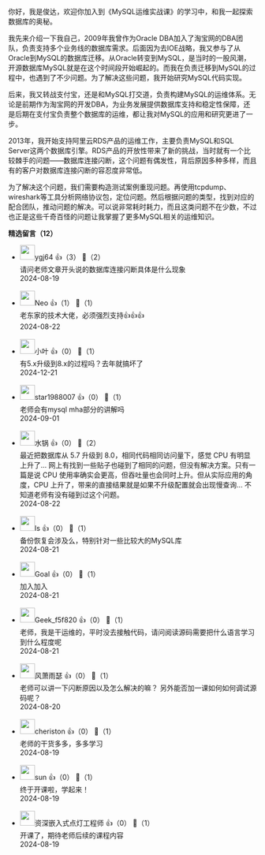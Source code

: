 你好，我是俊达，欢迎你加入到《MySQL运维实战课》的学习中，和我一起探索数据库的奥秘。

我先来介绍一下我自己，2009年我曾作为Oracle DBA加入了淘宝网的DBA团队，负责支持多个业务线的数据库需求。后面因为去IOE战略，我又参与了从Oracle到MySQL的数据库迁移。从Oracle转变到MySQL，是当时的一股风潮，开源数据库MySQL就是在这个时间段开始崛起的。而我在负责迁移到MySQL的过程中，也遇到了不少问题。为了解决这些问题，我开始研究MySQL代码实现。

后来，我又转战支付宝，还是和MySQL打交道，负责构建MySQL的运维体系。无论是前期作为淘宝网的开发DBA，为业务发展提供数据库支持和稳定性保障，还是后期在支付宝负责整个数据库的运维，都让我对MySQL的应用和研究更进了一步。

2013年，我开始支持阿里云RDS产品的运维工作，主要负责MySQL和SQL Server这两个数据库引擎。RDS产品的开放性带来了新的挑战，当时就有一个比较棘手的问题——数据库连接闪断，这个问题有偶发性，背后原因多种多样，而且有的客户对数据库连接闪断的容忍度非常低。

为了解决这个问题，我们需要构造测试案例重现问题。再使用tcpdump、wireshark等工具分析网络协议包，定位问题。然后根据问题的类型，找到对应的配合团队，推动问题的解决。可以说非常耗时耗力，而且这类问题不在少数，不过也正是这些千奇百怪的问题让我掌握了更多MySQL相关的运维知识。
<div><strong>精选留言（12）</strong></div><ul>
<li><img src="https://static001.geekbang.org/account/avatar/00/0f/c3/bb/bbe30303.jpg" width="30px"><span>ygj64</span> 👍（3） 💬（2）<div>请问老师文章开头说的数据库连接闪断具体是什么现象</div>2024-08-19</li><br/><li><img src="https://static001.geekbang.org/account/avatar/00/3c/4f/db/ec7f62bc.jpg" width="30px"><span>Neo</span> 👍（1） 💬（1）<div>老东家的技术大佬，必须强烈支持👍👍👍</div>2024-08-22</li><br/><li><img src="https://static001.geekbang.org/account/avatar/00/10/8f/db/7da82e66.jpg" width="30px"><span>小叶</span> 👍（0） 💬（1）<div>有5.x升级到8.x的过程吗？去年就搞坏了</div>2024-12-21</li><br/><li><img src="https://static001.geekbang.org/account/avatar/00/12/d2/1a/e20e832e.jpg" width="30px"><span>star1988007</span> 👍（0） 💬（1）<div>老师会有mysql mha部分的讲解吗</div>2024-09-01</li><br/><li><img src="https://static001.geekbang.org/account/avatar/00/0f/9a/e9/b2deffd5.jpg" width="30px"><span>水锅</span> 👍（0） 💬（2）<div>最近把数据库从 5.7 升级到 8.0，相同代码相同访问量下，感觉 CPU 有明显上升了... 网上有找到一些贴子也碰到了相同的问题，但没有解决方案。只有一篇是说 CPU 使用率确实会更高，但吞吐量也会同时上升。但从实际应用的角度，CPU 上升了，带来的直接结果就是如果不升级配置就会出现慢查询... 不知道老师有没有碰到过这个问题。</div>2024-08-22</li><br/><li><img src="https://static001.geekbang.org/account/avatar/00/0f/46/4d/161f3779.jpg" width="30px"><span>ls</span> 👍（0） 💬（1）<div>备份恢复会涉及么，特别针对一些比较大的MySQL库</div>2024-08-21</li><br/><li><img src="https://static001.geekbang.org/account/avatar/00/13/f1/84/7d21bd9e.jpg" width="30px"><span>Goal</span> 👍（0） 💬（1）<div>加入加入</div>2024-08-21</li><br/><li><img src="https://thirdwx.qlogo.cn/mmopen/vi_32/PiajxSqBRaEL068TgDcUKAvC0YGyKk4301ETgRwMkUjpKTJwZw16918PVHOqC0Xo2IEloejPgDxt1s7WPTibLHo3JwSTQmp45q66n5micqhbL5Em2gG4fAPcg/132" width="30px"><span>Geek_f5f820</span> 👍（0） 💬（1）<div>老师，我是干运维的，平时没去接触代码，请问阅读源码需要把什么语言学习到什么程度呢</div>2024-08-21</li><br/><li><img src="https://static001.geekbang.org/account/avatar/00/14/19/cb/70a2b47e.jpg" width="30px"><span>风萧雨瑟</span> 👍（0） 💬（1）<div>老师可以讲一下闪断原因以及怎么解决的嘛？   另外能否加一课如何如何调试源码呢？</div>2024-08-20</li><br/><li><img src="https://static001.geekbang.org/account/avatar/00/13/fd/20/2761ef0e.jpg" width="30px"><span>cheriston</span> 👍（0） 💬（1）<div>老师的干货多多，多多学习</div>2024-08-19</li><br/><li><img src="https://static001.geekbang.org/account/avatar/00/18/3a/32/969f341d.jpg" width="30px"><span>sun</span> 👍（0） 💬（1）<div>终于开课啦，学起来！</div>2024-08-19</li><br/><li><img src="https://static001.geekbang.org/account/avatar/00/2b/4d/d2/86dec58a.jpg" width="30px"><span>资深嵌入式点灯工程师</span> 👍（0） 💬（1）<div>开课了，期待老师后续的课程内容</div>2024-08-19</li><br/>
</ul>